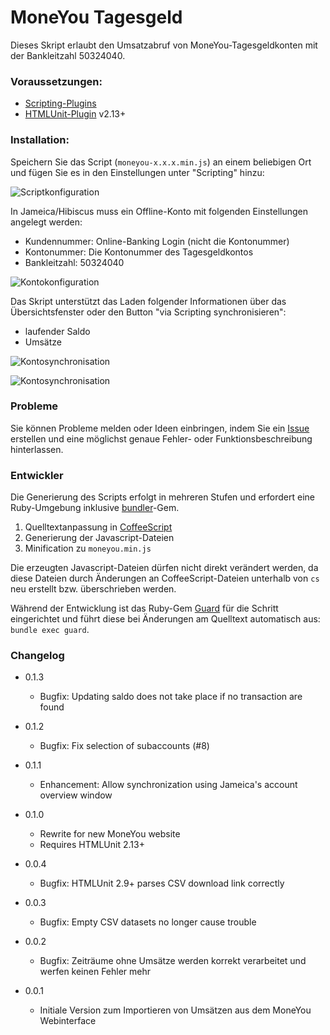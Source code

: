 MoneYou Tagesgeld
==================

Dieses Skript erlaubt den Umsatzabruf von MoneYou-Tagesgeldkonten mit der Bankleitzahl 50324040.

### Voraussetzungen:


- [Scripting-Plugins](http://www.willuhn.de/wiki/doku.php?id=support:list:banken:scripting)
- [HTMLUnit-Plugin](http://hibiscus-scripting.derrichter.de/documents) v2.13+

### Installation:

Speichern Sie das Script (`moneyou-x.x.x.min.js`) an einem beliebigen Ort und fügen Sie es in den Einstellungen unter "Scripting" hinzu:

![Scriptkonfiguration](https://raw.github.com/spiderpug/hibiscus-scripting/master/moneyou-tagesgeld/doc/script-setup.gif "MoneYou Tagesgeld Scriptkonfiguration")

In Jameica/Hibiscus muss ein Offline-Konto mit folgenden Einstellungen angelegt werden:

* Kundennummer:  Online-Banking Login (nicht die Kontonummer)
* Kontonummer:   Die Kontonummer des Tagesgeldkontos
* Bankleitzahl:  50324040

![Kontokonfiguration](https://raw.github.com/spiderpug/hibiscus-scripting/master/moneyou-tagesgeld/doc/account-config.gif "MoneYou Tagesgeld Kontokonfiguration")

Das Skript unterstützt das Laden folgender Informationen über das Übersichtsfenster oder den Button "via Scripting synchronisieren":

- laufender Saldo
- Umsätze

![Kontosynchronisation](https://raw.github.com/spiderpug/hibiscus-scripting/master/moneyou-tagesgeld/doc/account-sync.gif "Kontosynchronisation")

![Kontosynchronisation](https://raw.github.com/spiderpug/hibiscus-scripting/master/moneyou-tagesgeld/doc/sync-success.gif "Synchronisation erfolgreich")

### Probleme

Sie können Probleme melden oder Ideen einbringen, indem Sie ein [Issue](https://github.com/spiderpug/hibiscus-scripting/issues) erstellen und eine möglichst genaue Fehler- oder Funktionsbeschreibung hinterlassen.

### Entwickler

Die Generierung des Scripts erfolgt in mehreren Stufen und erfordert eine Ruby-Umgebung inklusive [bundler](http://bundler.io/)-Gem.

1. Quelltextanpassung in [CoffeeScript](http://coffeescript.org/)
2. Generierung der Javascript-Dateien
3. Minification zu `moneyou.min.js`

Die erzeugten Javascript-Dateien dürfen nicht direkt verändert werden, da diese Dateien durch Änderungen an CoffeeScript-Dateien unterhalb von `cs` neu erstellt bzw. überschrieben werden.

Während der Entwicklung ist das Ruby-Gem [Guard](https://github.com/guard/guard) für die Schritt eingerichtet und führt diese bei Änderungen am Quelltext automatisch aus: `bundle exec guard`.

### Changelog

* 0.1.3
  * Bugfix: Updating saldo does not take place if no transaction are found

* 0.1.2
  * Bugfix: Fix selection of subaccounts (#8)

* 0.1.1
  * Enhancement: Allow synchronization using Jameica's account overview window

* 0.1.0
  * Rewrite for new MoneYou website
  * Requires HTMLUnit 2.13+

* 0.0.4
  * Bugfix: HTMLUnit 2.9+ parses CSV download link correctly

* 0.0.3
  * Bugfix: Empty CSV datasets no longer cause trouble

* 0.0.2
  * Bugfix: Zeiträume ohne Umsätze werden korrekt verarbeitet und werfen keinen Fehler mehr

* 0.0.1
  * Initiale Version zum Importieren von Umsätzen aus dem MoneYou Webinterface